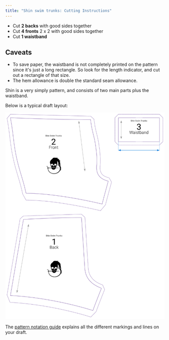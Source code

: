 ```yaml
---
title: "Shin swim trunks: Cutting Instructions"
---
```


- Cut **2 backs** with good sides together
- Cut **4 fronts** 2 x 2 with good sides together
- Cut **1 waistband**

## Caveats

- To save paper, the waistband is not completely printed on the pattern since it's just a long rectangle. So look for the length indicator, and cut out a rectangle of that size.
- The hem allowance is double the standard seam allowance.

Shin is a very simply pattern, and consists of two main parts plus the waistband.

Below is a typical draft layout:

![A typical Shin draft](layout.svg)

<Tip>

The [pattern notation guide][1] explains all the different markings and lines on your draft.

</Tip>

[1]: /docs/about/notation/
